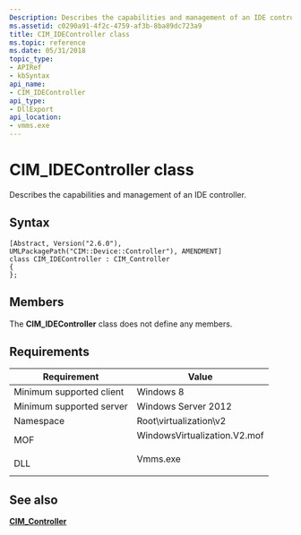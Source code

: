 ```yaml
---
Description: Describes the capabilities and management of an IDE controller.
ms.assetid: c0290a91-4f2c-4759-af3b-8ba89dc723a9
title: CIM_IDEController class
ms.topic: reference
ms.date: 05/31/2018
topic_type: 
- APIRef
- kbSyntax
api_name: 
- CIM_IDEController
api_type: 
- DllExport
api_location: 
- vmms.exe
---
```


# CIM\_IDEController class

Describes the capabilities and management of an IDE controller.

## Syntax

``` syntax
[Abstract, Version("2.6.0"), UMLPackagePath("CIM::Device::Controller"), AMENDMENT]
class CIM_IDEController : CIM_Controller
{
};
```

## Members

The **CIM\_IDEController** class does not define any members.

## Requirements



| Requirement | Value |
|-------------------------------------|---------------------------------------------------------------------------------------------------------|
| Minimum supported client<br/> | Windows 8<br/>                                                                                    |
| Minimum supported server<br/> | Windows Server 2012<br/>                                                                          |
| Namespace<br/>                | Root\\virtualization\\v2<br/>                                                                     |
| MOF<br/>                      | <dl> <dt>WindowsVirtualization.V2.mof</dt> </dl> |
| DLL<br/>                      | <dl> <dt>Vmms.exe</dt> </dl>                     |



## See also

<dl> <dt>

[**CIM\_Controller**](cim-controller.md)
</dt> </dl>

 

 




